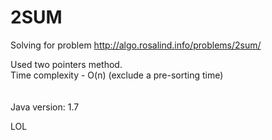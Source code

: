 2SUM
====

Solving for problem http://algo.rosalind.info/problems/2sum/ 

Used two pointers method.</br>
Time complexity - O(n) (exclude a pre-sorting time) </br>
</br>
</br>
Java version: 1.7


LOL
